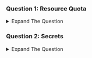 ### Question 1: Resource Quota 

<details><summary>Expand The Question </summary>
<p>

Create a pod named kplabs-quota. The pod should have following configuration:

 a. Should run with nginx image.
 b. It should use maximum of 512 MiB of memory.
 c. It should use maximum of 2 core CPU.
 d. The POD should require a minimum of 128 MiB of memory before it is scheduled.
 
 </details>

### Question 2: Secrets

<details><summary>Expand The Question </summary>
<p>

Create a secret named kplabs-secret. The secret should have content where user=admin and pass=12345. Create a pod from the nginx image. Mount the secret as environment variables in the pod. The username should be available as DB_USER and password should be available as DB_PASSWORD inside the pod

 </details>
